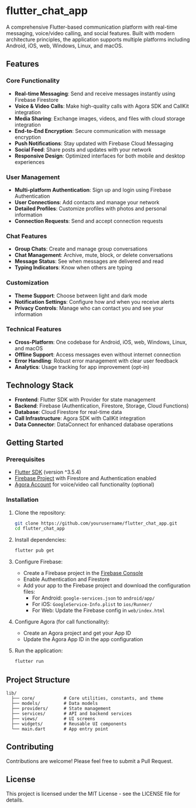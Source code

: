# flutter_chat_app

A comprehensive Flutter-based communication platform with real-time messaging, voice/video calling, and social features. Built with modern architecture principles, the application supports multiple platforms including Android, iOS, web, Windows, Linux, and macOS.

## Features

### Core Functionality
- **Real-time Messaging**: Send and receive messages instantly using Firebase Firestore
- **Voice & Video Calls**: Make high-quality calls with Agora SDK and CallKit integration 
- **Media Sharing**: Exchange images, videos, and files with cloud storage integration
- **End-to-End Encryption**: Secure communication with message encryption
- **Push Notifications**: Stay updated with Firebase Cloud Messaging
- **Social Feed**: Share posts and updates with your network
- **Responsive Design**: Optimized interfaces for both mobile and desktop experiences

### User Management
- **Multi-platform Authentication**: Sign up and login using Firebase Authentication
- **User Connections**: Add contacts and manage your network
- **Detailed Profiles**: Customize profiles with photos and personal information
- **Connection Requests**: Send and accept connection requests

### Chat Features
- **Group Chats**: Create and manage group conversations
- **Chat Management**: Archive, mute, block, or delete conversations
- **Message Status**: See when messages are delivered and read
- **Typing Indicators**: Know when others are typing

### Customization
- **Theme Support**: Choose between light and dark mode
- **Notification Settings**: Configure how and when you receive alerts
- **Privacy Controls**: Manage who can contact you and see your information

### Technical Features
- **Cross-Platform**: One codebase for Android, iOS, web, Windows, Linux, and macOS
- **Offline Support**: Access messages even without internet connection
- **Error Handling**: Robust error management with clear user feedback
- **Analytics**: Usage tracking for app improvement (opt-in)

## Technology Stack

- **Frontend**: Flutter SDK with Provider for state management
- **Backend**: Firebase (Authentication, Firestore, Storage, Cloud Functions)
- **Database**: Cloud Firestore for real-time data
- **Call Infrastructure**: Agora SDK with CallKit integration
- **Data Connector**: DataConnect for enhanced database operations

## Getting Started

### Prerequisites

- [Flutter SDK](https://flutter.dev/docs/get-started/install) (version ^3.5.4)
- [Firebase Project](https://firebase.google.com/) with Firestore and Authentication enabled
- [Agora Account](https://www.agora.io/) for voice/video call functionality (optional)

### Installation

1. Clone the repository:
   ```sh
   git clone https://github.com/yourusername/flutter_chat_app.git
   cd flutter_chat_app
   ```

2. Install dependencies:
   ```sh
   flutter pub get
   ```

3. Configure Firebase:
   - Create a Firebase project in the [Firebase Console](https://console.firebase.google.com/)
   - Enable Authentication and Firestore
   - Add your app to the Firebase project and download the configuration files:
     - For Android: `google-services.json` to `android/app/`
     - For iOS: `GoogleService-Info.plist` to `ios/Runner/`
     - For Web: Update the Firebase config in `web/index.html`

4. Configure Agora (for call functionality):
   - Create an Agora project and get your App ID
   - Update the Agora App ID in the app configuration

5. Run the application:
   ```sh
   flutter run
   ```

## Project Structure

```
lib/
  ├── core/           # Core utilities, constants, and theme
  ├── models/         # Data models
  ├── providers/      # State management
  ├── services/       # API and backend services
  ├── views/          # UI screens
  ├── widgets/        # Reusable UI components
  └── main.dart       # App entry point
```

## Contributing

Contributions are welcome! Please feel free to submit a Pull Request.

## License

This project is licensed under the MIT License - see the LICENSE file for details.
